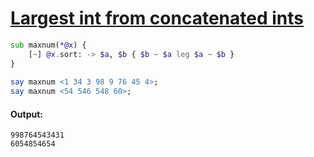[1]: https://rosettacode.org/wiki/Largest_int_from_concatenated_ints

# [Largest int from concatenated ints][1]

```raku
sub maxnum(*@x) {
    [~] @x.sort: -> $a, $b { $b ~ $a leg $a ~ $b }
}
 
say maxnum <1 34 3 98 9 76 45 4>;
say maxnum <54 546 548 60>;
```

#### Output:
```
998764543431
6054854654
```